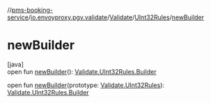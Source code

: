 //[pms-booking-service](../../../../index.md)/[io.envoyproxy.pgv.validate](../../index.md)/[Validate](../index.md)/[UInt32Rules](index.md)/[newBuilder](new-builder.md)

# newBuilder

[java]\
open fun [newBuilder](new-builder.md)(): [Validate.UInt32Rules.Builder](-builder/index.md)

open fun [newBuilder](new-builder.md)(prototype: [Validate.UInt32Rules](index.md)): [Validate.UInt32Rules.Builder](-builder/index.md)
